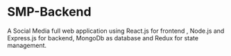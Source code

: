 # SMP-Backend
A Social Media full web application using React.js for frontend , Node.js and Express.js for backend, MongoDb as database and Redux for state management.

